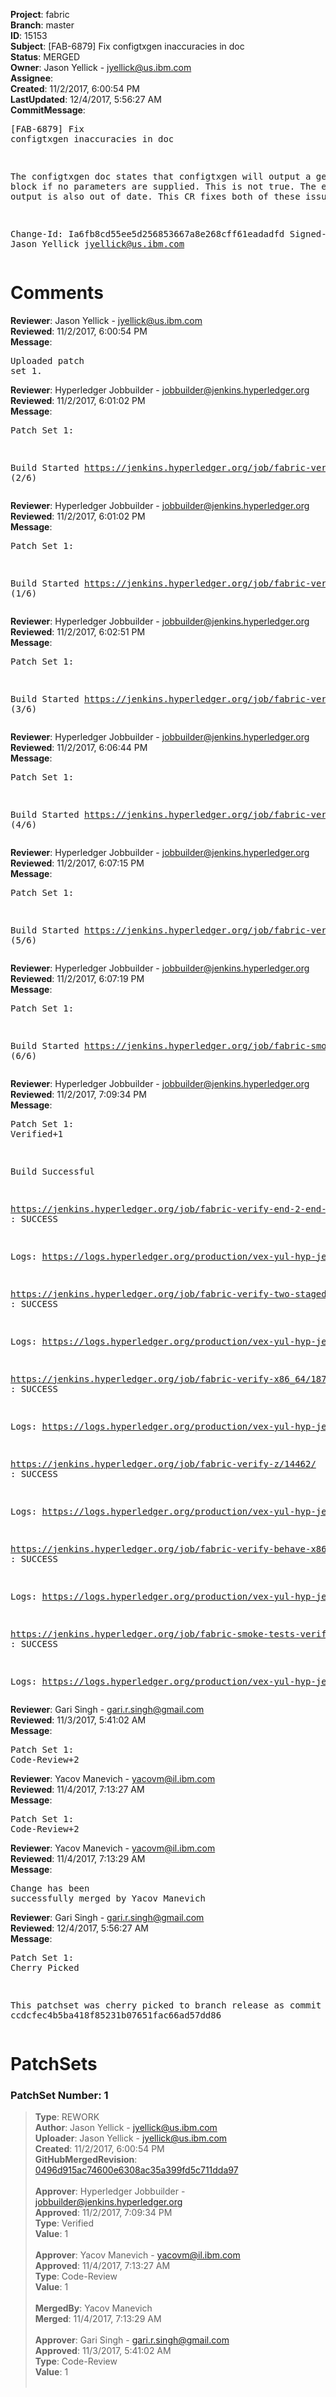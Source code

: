 <strong>Project</strong>: fabric<br><strong>Branch</strong>: master<br><strong>ID</strong>: 15153<br><strong>Subject</strong>: [FAB-6879] Fix configtxgen inaccuracies in doc<br><strong>Status</strong>: MERGED<br><strong>Owner</strong>: Jason Yellick - jyellick@us.ibm.com<br><strong>Assignee</strong>:<br><strong>Created</strong>: 11/2/2017, 6:00:54 PM<br><strong>LastUpdated</strong>: 12/4/2017, 5:56:27 AM<br><strong>CommitMessage</strong>:<br><pre>[FAB-6879] Fix configtxgen inaccuracies in doc

The configtxgen doc states that configtxgen will output a genesis block
if no parameters are supplied.  This is not true.  The example output is
also out of date.  This CR fixes both of these issues.

Change-Id: Ia6fb8cd55ee5d256853667a8e268cff61eadadfd
Signed-off-by: Jason Yellick <jyellick@us.ibm.com>
</pre><h1>Comments</h1><strong>Reviewer</strong>: Jason Yellick - jyellick@us.ibm.com<br><strong>Reviewed</strong>: 11/2/2017, 6:00:54 PM<br><strong>Message</strong>: <pre>Uploaded patch set 1.</pre><strong>Reviewer</strong>: Hyperledger Jobbuilder - jobbuilder@jenkins.hyperledger.org<br><strong>Reviewed</strong>: 11/2/2017, 6:01:02 PM<br><strong>Message</strong>: <pre>Patch Set 1:

Build Started https://jenkins.hyperledger.org/job/fabric-verify-z/14462/ (2/6)</pre><strong>Reviewer</strong>: Hyperledger Jobbuilder - jobbuilder@jenkins.hyperledger.org<br><strong>Reviewed</strong>: 11/2/2017, 6:01:02 PM<br><strong>Message</strong>: <pre>Patch Set 1:

Build Started https://jenkins.hyperledger.org/job/fabric-verify-end-2-end-x86_64/10390/ (1/6)</pre><strong>Reviewer</strong>: Hyperledger Jobbuilder - jobbuilder@jenkins.hyperledger.org<br><strong>Reviewed</strong>: 11/2/2017, 6:02:51 PM<br><strong>Message</strong>: <pre>Patch Set 1:

Build Started https://jenkins.hyperledger.org/job/fabric-verify-two-staged-ci-check-x86_64/1337/ (3/6)</pre><strong>Reviewer</strong>: Hyperledger Jobbuilder - jobbuilder@jenkins.hyperledger.org<br><strong>Reviewed</strong>: 11/2/2017, 6:06:44 PM<br><strong>Message</strong>: <pre>Patch Set 1:

Build Started https://jenkins.hyperledger.org/job/fabric-verify-x86_64/18735/ (4/6)</pre><strong>Reviewer</strong>: Hyperledger Jobbuilder - jobbuilder@jenkins.hyperledger.org<br><strong>Reviewed</strong>: 11/2/2017, 6:07:15 PM<br><strong>Message</strong>: <pre>Patch Set 1:

Build Started https://jenkins.hyperledger.org/job/fabric-verify-behave-x86_64/12757/ (5/6)</pre><strong>Reviewer</strong>: Hyperledger Jobbuilder - jobbuilder@jenkins.hyperledger.org<br><strong>Reviewed</strong>: 11/2/2017, 6:07:19 PM<br><strong>Message</strong>: <pre>Patch Set 1:

Build Started https://jenkins.hyperledger.org/job/fabric-smoke-tests-verify-x86_64/197/ (6/6)</pre><strong>Reviewer</strong>: Hyperledger Jobbuilder - jobbuilder@jenkins.hyperledger.org<br><strong>Reviewed</strong>: 11/2/2017, 7:09:34 PM<br><strong>Message</strong>: <pre>Patch Set 1: Verified+1

Build Successful 

https://jenkins.hyperledger.org/job/fabric-verify-end-2-end-x86_64/10390/ : SUCCESS

Logs: https://logs.hyperledger.org/production/vex-yul-hyp-jenkins-3/fabric-verify-end-2-end-x86_64/10390

https://jenkins.hyperledger.org/job/fabric-verify-two-staged-ci-check-x86_64/1337/ : SUCCESS

Logs: https://logs.hyperledger.org/production/vex-yul-hyp-jenkins-3/fabric-verify-two-staged-ci-check-x86_64/1337

https://jenkins.hyperledger.org/job/fabric-verify-x86_64/18735/ : SUCCESS

Logs: https://logs.hyperledger.org/production/vex-yul-hyp-jenkins-3/fabric-verify-x86_64/18735

https://jenkins.hyperledger.org/job/fabric-verify-z/14462/ : SUCCESS

Logs: https://logs.hyperledger.org/production/vex-yul-hyp-jenkins-3/fabric-verify-z/14462

https://jenkins.hyperledger.org/job/fabric-verify-behave-x86_64/12757/ : SUCCESS

Logs: https://logs.hyperledger.org/production/vex-yul-hyp-jenkins-3/fabric-verify-behave-x86_64/12757

https://jenkins.hyperledger.org/job/fabric-smoke-tests-verify-x86_64/197/ : SUCCESS

Logs: https://logs.hyperledger.org/production/vex-yul-hyp-jenkins-3/fabric-smoke-tests-verify-x86_64/197</pre><strong>Reviewer</strong>: Gari Singh - gari.r.singh@gmail.com<br><strong>Reviewed</strong>: 11/3/2017, 5:41:02 AM<br><strong>Message</strong>: <pre>Patch Set 1: Code-Review+2</pre><strong>Reviewer</strong>: Yacov Manevich - yacovm@il.ibm.com<br><strong>Reviewed</strong>: 11/4/2017, 7:13:27 AM<br><strong>Message</strong>: <pre>Patch Set 1: Code-Review+2</pre><strong>Reviewer</strong>: Yacov Manevich - yacovm@il.ibm.com<br><strong>Reviewed</strong>: 11/4/2017, 7:13:29 AM<br><strong>Message</strong>: <pre>Change has been successfully merged by Yacov Manevich</pre><strong>Reviewer</strong>: Gari Singh - gari.r.singh@gmail.com<br><strong>Reviewed</strong>: 12/4/2017, 5:56:27 AM<br><strong>Message</strong>: <pre>Patch Set 1: Cherry Picked

This patchset was cherry picked to branch release as commit ccdcfec4b5ba418f85231b07651fac66ad57dd86</pre><h1>PatchSets</h1><h3>PatchSet Number: 1</h3><blockquote><strong>Type</strong>: REWORK<br><strong>Author</strong>: Jason Yellick - jyellick@us.ibm.com<br><strong>Uploader</strong>: Jason Yellick - jyellick@us.ibm.com<br><strong>Created</strong>: 11/2/2017, 6:00:54 PM<br><strong>GitHubMergedRevision</strong>: [0496d915ac74600e6308ac35a399fd5c711dda97](https://github.com/hyperledger-gerrit-archive/fabric/commit/0496d915ac74600e6308ac35a399fd5c711dda97)<br><br><strong>Approver</strong>: Hyperledger Jobbuilder - jobbuilder@jenkins.hyperledger.org<br><strong>Approved</strong>: 11/2/2017, 7:09:34 PM<br><strong>Type</strong>: Verified<br><strong>Value</strong>: 1<br><br><strong>Approver</strong>: Yacov Manevich - yacovm@il.ibm.com<br><strong>Approved</strong>: 11/4/2017, 7:13:27 AM<br><strong>Type</strong>: Code-Review<br><strong>Value</strong>: 1<br><br><strong>MergedBy</strong>: Yacov Manevich<br><strong>Merged</strong>: 11/4/2017, 7:13:29 AM<br><br><strong>Approver</strong>: Gari Singh - gari.r.singh@gmail.com<br><strong>Approved</strong>: 11/3/2017, 5:41:02 AM<br><strong>Type</strong>: Code-Review<br><strong>Value</strong>: 1<br><br></blockquote>